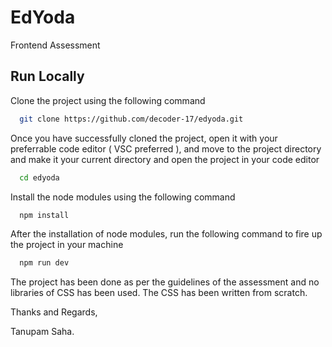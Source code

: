 
# EdYoda

Frontend Assessment


## Run Locally

Clone the project using the following command

```bash
  git clone https://github.com/decoder-17/edyoda.git
```

Once you have successfully cloned the project, open it with your preferrable code editor ( VSC preferred ), and move to the project directory and make it your current directory and open the project in your code editor

```bash
  cd edyoda
```

Install the node modules using the following command

```bash
  npm install
```

After the installation of node modules, run the following command to fire up the project in your machine

```bash
  npm run dev
```

The project has been done as per the guidelines of the assessment and no libraries of CSS has been used. The CSS has been written from scratch.

Thanks and Regards,

Tanupam Saha.

